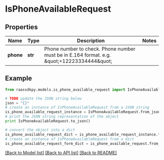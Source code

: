 # IsPhoneAvailableRequest


## Properties
Name | Type | Description | Notes
------------ | ------------- | ------------- | -------------
**phone** | **str** | Phone number to check. Phone number must be in E.164 format. e.g. \&quot;+12223334444\&quot; | 

## Example

```python
from raassdkpy.models.is_phone_available_request import IsPhoneAvailableRequest

# TODO update the JSON string below
json = "{}"
# create an instance of IsPhoneAvailableRequest from a JSON string
is_phone_available_request_instance = IsPhoneAvailableRequest.from_json(json)
# print the JSON string representation of the object
print IsPhoneAvailableRequest.to_json()

# convert the object into a dict
is_phone_available_request_dict = is_phone_available_request_instance.to_dict()
# create an instance of IsPhoneAvailableRequest from a dict
is_phone_available_request_form_dict = is_phone_available_request.from_dict(is_phone_available_request_dict)
```
[[Back to Model list]](../README.md#documentation-for-models) [[Back to API list]](../README.md#documentation-for-api-endpoints) [[Back to README]](../README.md)


